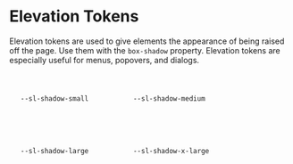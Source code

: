 # Elevation Tokens

Elevation tokens are used to give elements the appearance of being raised off the page. Use them with the `box-shadow` property. Elevation tokens are especially useful for menus, popovers, and dialogs.

<div style="display: flex; flex-wrap: wrap; margin: 0 -20px;">
  <div style="border-radius: 3px; padding: 20px; margin: 20px; box-shadow: var(--sl-shadow-small);"><code>--sl-shadow-small</code></div>
  <div style="border-radius: 3px; padding: 20px; margin: 20px; box-shadow: var(--sl-shadow-medium);"><code>--sl-shadow-medium</code></div>
  <div style="border-radius: 3px; padding: 20px; margin: 20px; box-shadow: var(--sl-shadow-large);"><code>--sl-shadow-large</code></div>
  <div style="border-radius: 3px; padding: 20px; margin: 20px; box-shadow: var(--sl-shadow-x-large);"><code>--sl-shadow-x-large</code></div>
</div>